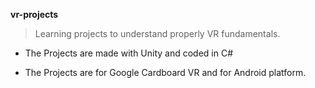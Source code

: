 **vr-projects**

>Learning projects to understand properly VR fundamentals.

* The Projects are made with Unity and coded in C#

* The Projects are for Google Cardboard VR and for Android platform.

